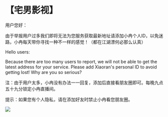 # 【宅男影视】

用户您好：

   由于举报用户过多我们即将无法为您服务获取最新地址请添加小冉个人ID，以免迷路，小冉每天带你寻找一种不一样的感觉！（都在江湖漂何必那么认真）

Hello users:

Because there are too many users to report, we will not be able to get the latest address for your service. Please add Xiaoran's personal ID to avoid getting lost! Why are you so serious?

注：由于用户太多，小冉没有办法一一回复，添加后直接看朋友圈即可。每晚九点五十九分锁定小冉直播间。

提示：如果您有个人隐私，请在添加好友时禁止小冉看您朋友圈。

![](https://github.com/raran2018/zuixin/blob/master/xiaoran.jpg?raw=true)
